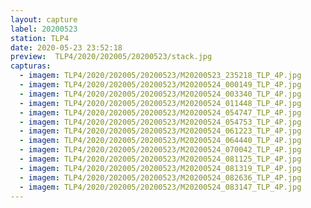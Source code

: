 ```yaml
---
layout: capture
label: 20200523
station: TLP4
date: 2020-05-23 23:52:18
preview:  TLP4/2020/202005/20200523/stack.jpg
capturas:
  - imagem: TLP4/2020/202005/20200523/M20200523_235218_TLP_4P.jpg
  - imagem: TLP4/2020/202005/20200523/M20200524_000149_TLP_4P.jpg
  - imagem: TLP4/2020/202005/20200523/M20200524_003340_TLP_4P.jpg
  - imagem: TLP4/2020/202005/20200523/M20200524_011448_TLP_4P.jpg
  - imagem: TLP4/2020/202005/20200523/M20200524_054747_TLP_4P.jpg
  - imagem: TLP4/2020/202005/20200523/M20200524_054753_TLP_4P.jpg
  - imagem: TLP4/2020/202005/20200523/M20200524_061223_TLP_4P.jpg
  - imagem: TLP4/2020/202005/20200523/M20200524_064440_TLP_4P.jpg
  - imagem: TLP4/2020/202005/20200523/M20200524_070042_TLP_4P.jpg
  - imagem: TLP4/2020/202005/20200523/M20200524_081125_TLP_4P.jpg
  - imagem: TLP4/2020/202005/20200523/M20200524_081319_TLP_4P.jpg
  - imagem: TLP4/2020/202005/20200523/M20200524_082636_TLP_4P.jpg
  - imagem: TLP4/2020/202005/20200523/M20200524_083147_TLP_4P.jpg
---
```

